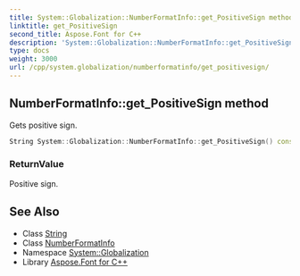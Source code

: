 ```yaml
---
title: System::Globalization::NumberFormatInfo::get_PositiveSign method
linktitle: get_PositiveSign
second_title: Aspose.Font for C++
description: 'System::Globalization::NumberFormatInfo::get_PositiveSign method. Gets positive sign in C++.'
type: docs
weight: 3000
url: /cpp/system.globalization/numberformatinfo/get_positivesign/
---
```

## NumberFormatInfo::get_PositiveSign method


Gets positive sign.

```cpp
String System::Globalization::NumberFormatInfo::get_PositiveSign() const
```


### ReturnValue

Positive sign.

## See Also

* Class [String](../../../system/string/)
* Class [NumberFormatInfo](../)
* Namespace [System::Globalization](../../)
* Library [Aspose.Font for C++](../../../)
